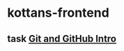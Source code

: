 # kottans-frontend
## task [Git and GitHub Intro](https://github.com/kottans/frontend/blob/master/tasks/git-intro.md)
